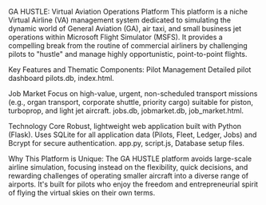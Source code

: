 GA HUSTLE: Virtual Aviation Operations Platform
This platform is a niche Virtual Airline (VA) management system dedicated to simulating the dynamic world of General Aviation (GA), air taxi, and small business jet operations within Microsoft Flight Simulator (MSFS). It provides a compelling break from the routine of commercial airliners by challenging pilots to "hustle" and manage highly opportunistic, point-to-point flights.

Key Features and Thematic Components:
Pilot Management Detailed pilot dashboard
pilots.db, index.html.

Job Market Focus on high-value, urgent, non-scheduled transport missions (e.g., organ transport, corporate shuttle, priority cargo) suitable for piston, turboprop, and light jet aircraft.
jobs.db, jobmarket.db, job_market.html.

Technology Core Robust, lightweight web application built with Python (Flask). Uses SQLite for all application data (Pilots, Fleet, Ledger, Jobs) and Bcrypt for secure authentication.
app.py, script.js, Database setup files.

Why This Platform is Unique:
The GA HUSTLE platform avoids large-scale airline simulation, focusing instead on the flexibility, quick decisions, and rewarding challenges of operating smaller aircraft into a diverse range of airports. It's built for pilots who enjoy the freedom and entrepreneurial spirit of flying the virtual skies on their own terms.